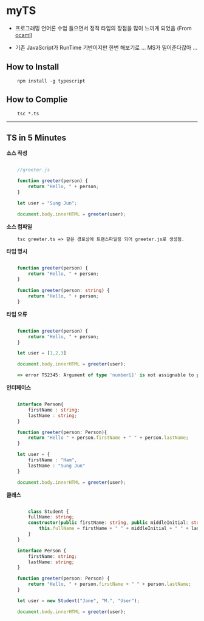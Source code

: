 # myTS

- 프로그래밍 언어론 수업 들으면서 정적 타입의 장점을 많이 느끼게 되었음 (From [ocaml]([http://ocaml.org/]))

- 기존 JavaScript가 RunTime 기반이지만 한번 해보기로 ... MS가 밀어준다잖아 ...

## How to Install

```
    npm install -g typescript
```

## How to Complie

```
    tsc *.ts
```

<hr>

## TS in 5 Minutes

**소스 작성**

```typescript

    //greeter.js

    function greeter(person) {
        return "Hello, " + person;
    }

    let user = "Sung Jun";

    document.body.innerHTML = greeter(user);

```

**소스 컴파일**

```
    tsc greeter.ts => 같은 경로상에 트랜스파일링 되어 greeter.js로 생성됨.
```

**타입 명시**

```typescript

    function greeter(person) {
        return "Hello, " + person;
    }
    
    function greeter(person: string) {
        return "Hello, " + person;
    }

```

**타입 오류**

```typescript

    function greeter(person) {
        return "Hello, " + person;
    }

    let user = [1,2,3]

    document.body.innerHTML = greeter(user);

    => error TS2345: Argument of type 'number[]' is not assignable to parameter of type 'string'.

```

**인터페이스**

```typescript

    interface Person{
        firstName : string;
        lastName : string;
    }

    function greeter(person: Person){
        return "Hello " + person.firstName + " " + person.lastName;
    }

    let user = {
        firstName : "Ham",
        lastName : "Sung Jun"
    }

    document.body.innerHTML = greeter(user);

```

**클래스**

```typescript

        class Student {
        fullName: string;
        constructor(public firstName: string, public middleInitial: string, public lastName: string) {
            this.fullName = firstName + " " + middleInitial + " " + lastName;
        }
    }

    interface Person {
        firstName: string;
        lastName: string;
    }

    function greeter(person: Person) {
        return "Hello, " + person.firstName + " " + person.lastName;
    }

    let user = new Student("Jane", "M.", "User");

    document.body.innerHTML = greeter(user);

```


